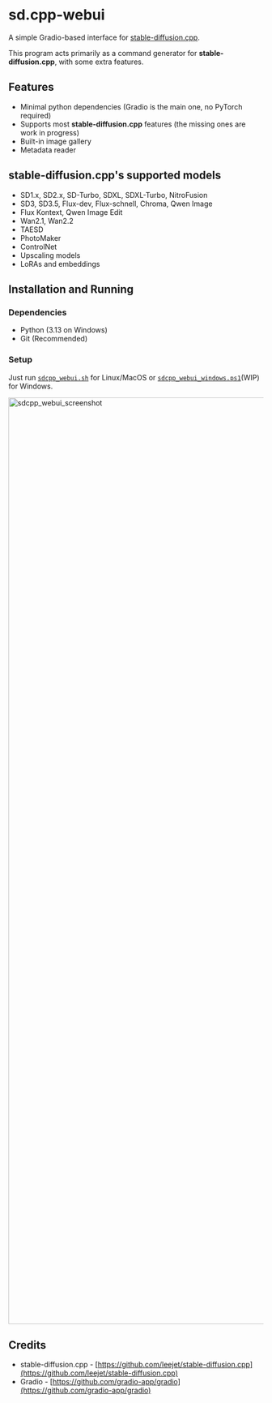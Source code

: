 # sd.cpp-webui

A simple Gradio-based interface for [stable-diffusion.cpp](https://github.com/leejet/stable-diffusion.cpp).

This program acts primarily as a command generator for **stable-diffusion.cpp**, with some extra features.

## Features

- Minimal python dependencies (Gradio is the main one, no PyTorch required)
- Supports most **stable-diffusion.cpp** features (the missing ones are work in progress)
- Built-in image gallery
- Metadata reader

## **stable-diffusion.cpp**'s supported models

- SD1.x, SD2.x, SD-Turbo, SDXL, SDXL-Turbo, NitroFusion
- SD3, SD3.5, Flux-dev, Flux-schnell, Chroma, Qwen Image
- Flux Kontext, Qwen Image Edit
- Wan2.1, Wan2.2
- TAESD
- PhotoMaker
- ControlNet
- Upscaling models
- LoRAs and embeddings

## Installation and Running

### Dependencies

- Python (3.13 on Windows)
- Git (Recommended)

### Setup

Just run [`sdcpp_webui.sh`](https://github.com/daniandtheweb/sd.cpp-webui/blob/master/docs/linux.md) for Linux/MacOS or [`sdcpp_webui_windows.ps1`](https://github.com/daniandtheweb/sd.cpp-webui/blob/master/docs/windows.md)(WIP) for Windows.


<img width="2617" height="1828" alt="sdcpp_webui_screenshot" src="https://github.com/user-attachments/assets/1119195a-6c7c-483d-b475-d0ef6ae96fb0" />


## Credits

- stable-diffusion.cpp - [https://github.com/leejet/stable-diffusion.cpp](https://github.com/leejet/stable-diffusion.cpp)
- Gradio - [https://github.com/gradio-app/gradio](https://github.com/gradio-app/gradio)
